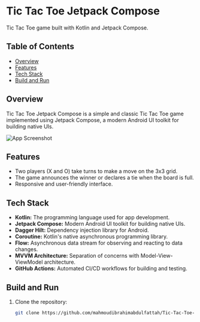 # Tic Tac Toe Jetpack Compose

Tic Tac Toe game built with Kotlin and Jetpack Compose.

## Table of Contents

- [Overview](#overview)
- [Features](#features)
- [Tech Stack](#tech-stack)
- [Build and Run](#build-and-run)

## Overview

Tic Tac Toe Jetpack Compose is a simple and classic Tic Tac Toe game implemented using Jetpack Compose, a modern Android UI toolkit for building native UIs.

![App Screenshot](https://example.com/path/to/your/screenshot.gif)

## Features

- Two players (X and O) take turns to make a move on the 3x3 grid.
- The game announces the winner or declares a tie when the board is full.
- Responsive and user-friendly interface.

## Tech Stack

- **Kotlin:** The programming language used for app development.
- **Jetpack Compose:** Modern Android UI toolkit for building native UIs.
- **Dagger Hilt:** Dependency injection library for Android.
- **Coroutine:** Kotlin's native asynchronous programming library.
- **Flow:** Asynchronous data stream for observing and reacting to data changes.
- **MVVM Architecture:** Separation of concerns with Model-View-ViewModel architecture.
- **GitHub Actions:** Automated CI/CD workflows for building and testing.


## Build and Run

1. Clone the repository:

   ```bash
   git clone https://github.com/mahmoudibrahimabdulfattah/Tic-Tac-Toe-JetpackCompose
